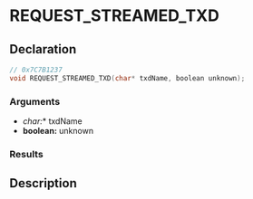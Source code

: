 # REQUEST_STREAMED_TXD

## Declaration
```cpp
// 0x7C7B1237
void REQUEST_STREAMED_TXD(char* txdName, boolean unknown);
```

### Arguments
- **char*:** txdName
- **boolean:** unknown

### Results

## Description
